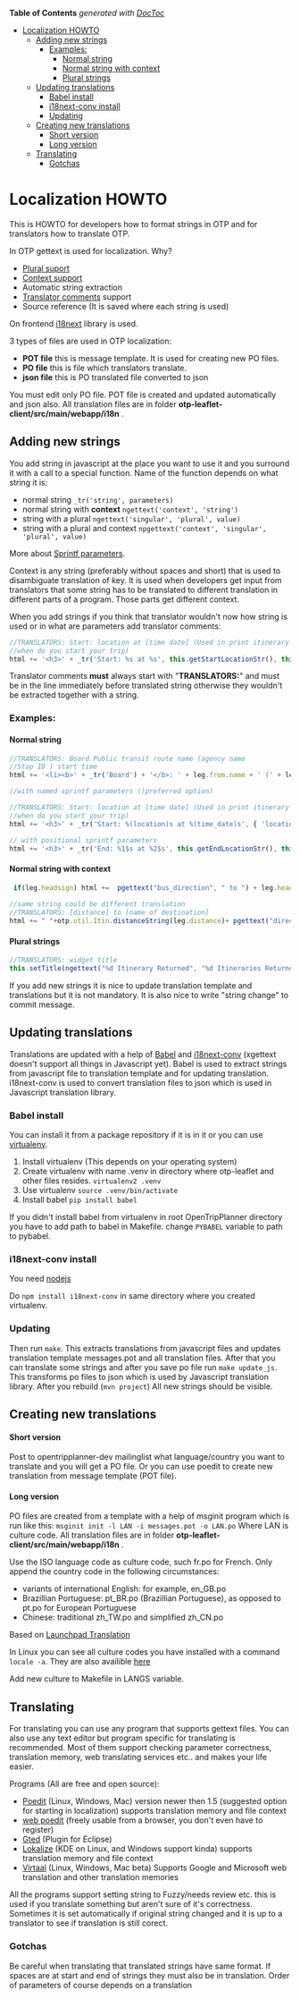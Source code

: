<!-- START doctoc generated TOC please keep comment here to allow auto update -->
<!-- DON'T EDIT THIS SECTION, INSTEAD RE-RUN doctoc TO UPDATE -->
**Table of Contents**  *generated with [DocToc](http://doctoc.herokuapp.com/)*

- [Localization HOWTO](#localization-howto)
  - [Adding new strings](#adding-new-strings)
    - [Examples:](#examples)
      - [Normal string](#normal-string)
      - [Normal string with context](#normal-string-with-context)
      - [Plural strings](#plural-strings)
  - [Updating translations](#updating-translations)
    - [Babel install](#babel-install)
    - [i18next-conv install](#i18next-conv-install)
    - [Updating](#updating)
  - [Creating new translations](#creating-new-translations)
      - [Short version](#short-version)
      - [Long version](#long-version)
  - [Translating](#translating)
    - [Gotchas](#gotchas)

<!-- END doctoc generated TOC please keep comment here to allow auto update -->

# Localization HOWTO


This is HOWTO for developers how to format strings in OTP and for translators how to translate OTP.

In OTP gettext is used for localization. Why?

- [Plural suport](http://pology.nedohodnik.net/doc/user/en_US/ch-poformat.html#sec-poplurals)
- [Context support](http://pology.nedohodnik.net/doc/user/en_US/ch-poformat.html#sec-poautocmnt)
- Automatic string extraction
- [Translator comments](http://pology.nedohodnik.net/doc/user/en_US/ch-poformat.html#sec-poautocmnt) support
- Source reference (It is saved where each string is used)

On frontend [i18next](http://i18next.com) library is used.

3 types of files are used in OTP localization:
- **POT file** this is message template. It is used for creating new PO files.
- **PO file** this is file which translators translate.
- **json file** this is PO translated file converted to json

You must edit only PO file. POT file is created and updated automatically and json also.
All translation files are in folder **otp-leaflet-client/src/main/webapp/i18n** .

Adding new strings
------------------

You add string in javascript at the place you want to use it and you surround it with a call to a special function. Name of the function depends on what string it is:

- normal string `_tr('string', parameters)`
- normal string with **context** `ngettext('context', 'string')`
- string with a plural `ngettext('singular', 'plural', value)`
- string with a plural and context `npgettext('context', 'singular', 'plural', value)`

More about [Sprintf parameters](http://www.diveintojavascript.com/projects/javascript-sprintf).

Context is any string (preferably without spaces and short) that is used to disambiguate translation of key. It is used when developers get input from translators that some string has to be translated to different translation in different parts of a program. Those parts get different context.

When you add strings if you think that translator wouldn't now how string is used or in what are parameters add translator comments:
```javascript
//TRANSLATORS: Start: location at [time date] (Used in print itinerary  
//when do you start your trip)                                          
html += '<h3>' + _tr('Start: %s at %s', this.getStartLocationStr(), this.getStartTimeStr()) + '</h3>';
```
Translator comments **must** always start with "**TRANSLATORS:**" and must be in the line immediately before translated string otherwise they wouldn't be extracted together with a string.

### Examples:

#### Normal string
```javascript
//TRANSLATORS: Board Public transit route name (agency name     
//Stop ID ) start time                                          
html += '<li><b>' + _tr('Board') + '</b>: ' + leg.from.name + ' (' + leg.from.stopId.agencyId + ' Stop ID #' +

//with named sprintf parameters ()preferred option)

//TRANSLATORS: Start: location at [time date] (Used in print itinerary  
//when do you start your trip)                                          
html += '<h3>' + _tr('Start: %(location)s at %(time_date)s', { 'location': this.getStartLocationStr(), 'time_date': this.getStartTimeStr()}) + '</h3>';

// with positional sprintf parameters
html += '<h3>' + _tr('End: %1$s at %2$s', this.getEndLocationStr(), this.getEndTimeStr())+'</h3>';
```



#### Normal string with context
```javascript
 if(leg.headsign) html +=  pgettext("bus_direction", " to ") + leg.headsign;
 
//same string could be different translation
//TRANSLATORS: [distance] to [name of destination]              
html += " "+otp.util.Itin.distanceString(leg.distance)+ pgettext("direction", " to ")+leg.to.name;

```

#### Plural strings

```javascript
//TRANSLATORS: widget title                                             
this.setTitle(ngettext("%d Itinerary Returned", "%d Itineraries Returned", this.itineraries.length));
```

If you add new strings it is nice to update translation template and translations but it is not mandatory. It is also nice to write "string change" to commit message.

Updating translations
---------------------
Translations are updated with a help of [Babel](http://babel.pocoo.org/) and [i18next-conv](https://github.com/jamuhl/i18next-gettext-converter) (xgettext doesn't support all things in Javascript yet).
Babel is used to extract strings from javascript file to translation template and for updating translation. i18next-conv is used to convert translation files to json which is used in Javascript translation library.

### Babel install
You can install it from a package repository if it is in it or you can use [virtualenv](http://simononsoftware.com/virtualenv-tutorial/).

1. Install virtualenv (This depends on your operating system)
2. Create virtualenv with name .venv in directory where otp-leaflet and other files resides. `virtualenv2 .venv`
3. Use virtualenv `source .venv/bin/activate`
4. Install babel `pip install babel`

If you didn't install babel from virtualenv in root OpenTripPlanner directory you have to add path to babel in Makefile. change `PYBABEL` variable to path to pybabel.

### i18next-conv install
You need [nodejs](http://nodejs.org/)

Do `npm install i18next-conv` in same directory where you created virtualenv.

### Updating

Then run `make`. This extracts translations from javascript files and updates translation template messages.pot and all translation files.
After that you can translate some strings and after you save po file run
`make update_js`. This transforms po files to json which is used by Javascript translation library. After you rebuild (`mvn project`) All new strings should be visible.

## Creating new translations

#### Short version

Post to opentripplanner-dev mailinglist what language/country you want to translate and you will get a PO file. Or you can use poedit to create new translation from message template (POT file).

#### Long version

PO files are created from a template with a help of msginit program which is run like this:
`msginit init -l LAN -i messages.pot -o LAN.po`
Where LAN is culture code.
All translation files are in folder **otp-leaflet-client/src/main/webapp/i18n** .

Use the ISO language code as culture code, such fr.po for French. Only append the country code in the following circumstances:

- variants of international English: for example, en_GB.po
- Brazillian Portuguese: pt_BR.po (Brazillian Portuguese), as opposed to pt.po for European Portuguese
- Chinese: traditional zh_TW.po and simplified zh_CN.po

Based on [Launchpad Translation](https://help.launchpad.net/Translations/YourProject/ImportingTranslations)

In Linux you can see all culture codes you have installed with a command `locale -a`. They are also availible [here](http://download1.parallels.com/SiteBuilder/Windows/docs/3.2/en_US/sitebulder-3.2-win-sdk-localization-pack-creation-guide/30801.htm)

Add new culture to Makefile in LANGS variable.

## Translating
For translating you can use any program that supports gettext files. You can also use any text editor but program specific for translating is recommended. Most of them support checking parameter correctness, translation memory, web translating services etc.. and makes your life easier.

Programs (All are free and open source):

- [Poedit](http://poedit.net/) (Linux, Windows, Mac) version newer then 1.5 (suggested option for starting in localization) supports translation memory and file context
- [web poedit](https://localise.biz/free/poedit) (freely usable from a browser, you don't even have to register)
- [Gted](http://www.gted.org/) (Plugin for Eclipse)
- [Lokalize](http://userbase.kde.org/Lokalize) (KDE on Linux, and Windows support kinda) supports translation memory and file context
- [Virtaal](http://virtaal.translatehouse.org/index.html) (Linux, Windows, Mac beta) Supports Google and Microsoft web translation and other translation memories

All the programs support setting string to Fuzzy/needs review etc. this is used if you translate something but aren't sure of it's correctness. Sometimes it is set automatically if original string changed and it is up to a translator to see if translation is still corect.

### Gotchas
Be careful when translating that translated strings have same format. If spaces are at start and end of strings they must also be in translation. Order of parameters of course depends on a translation
    
